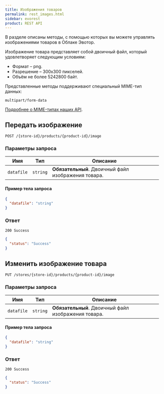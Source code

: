 ```yaml
---
title: Изображения товаров
permalink: rest_images.html
sidebar: evorest
product: REST API
---
```


В разделе описаны методы, с помощью которых вы можете управлять изображениями товаров в Облаке Эвотор.

Изображение товара представляет собой двоичный файл, который удовлетворяет следующим условиям:

* Формат – png.
* Разрешение – 300х300 пикселей.
* Объём не более 5242800 байт.

Представленные методы поддерживают специальный MIME-тип данных:

```
multipart/form-data
```

[Подробнее о MIME-типах наших API](./rest_mime_types.html).

## Передать изображение

    POST /{store-id}/products/{product-id}/image

### Параметры запроса

Имя  | Тип  | Описание
-----|------|--------------
`datafile`| `string` | **Обязательный**. Двоичный файл изображения товара.

#### Пример тела запроса

```json
{
  "datafile": "string"
}
```

### Ответ

```
200 Success
```
```json
{
  "status": "Success"
}
```

## Изменить изображение товара

    PUT /stores/{store-id}/products/{product-id}/image

### Параметры запроса

Имя  | Тип  | Описание
-----|------|--------------
`datafile`| `string` | **Обязательный**. Двоичный файл изображения товара.

#### Пример тела запроса

```json
{
  "datafile": "string"
}
```

### Ответ

```
200 Success
```
```json
{
  "status": "Success"
}
```
